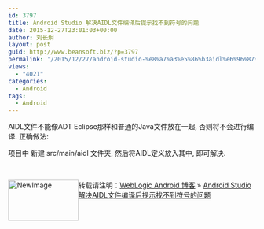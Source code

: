 ```yaml
---
id: 3797
title: Android Studio 解决AIDL文件编译后提示找不到符号的问题
date: 2015-12-27T23:01:03+00:00
author: 刘长炯
layout: post
guid: http://www.beansoft.biz/?p=3797
permalink: '/2015/12/27/android-studio-%e8%a7%a3%e5%86%b3aidl%e6%96%87%e4%bb%b6%e7%bc%96%e8%af%91%e5%90%8e%e6%8f%90%e7%a4%ba%e6%89%be%e4%b8%8d%e5%88%b0%e7%ac%a6%e5%8f%b7%e7%9a%84%e9%97%ae%e9%a2%98/'
views:
  - "4021"
categories:
  - Android
tags:
  - Android
---
```

AIDL文件不能像ADT Eclipse那样和普通的Java文件放在一起, 否则将不会进行编译. 正确做法:

项目中 新建 src/main/aidl 文件夹, 然后将AIDL定义放入其中, 即可解决.

 

<img style="float: left;" title="NewImage.png" src="http://www.beansoft.biz/wp-content/uploads/2015/12/NewImage1.png" alt="NewImage" width="143" height="83" border="0" />

转载请注明：[WebLogic Android 博客](http://www.beansoft.biz) &raquo; [Android Studio 解决AIDL文件编译后提示找不到符号的问题](http://www.beansoft.biz/2015/12/27/android-studio-%e8%a7%a3%e5%86%b3aidl%e6%96%87%e4%bb%b6%e7%bc%96%e8%af%91%e5%90%8e%e6%8f%90%e7%a4%ba%e6%89%be%e4%b8%8d%e5%88%b0%e7%ac%a6%e5%8f%b7%e7%9a%84%e9%97%ae%e9%a2%98/)